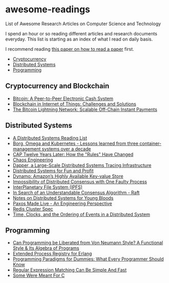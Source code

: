 # awesome-readings
List of Awesome Research Articles on Computer Science and Technology

I spend an hour or so reading different articles and research documents everyday. This list is starting as an index of what I read on daily basis.

I recommend reading [this paper on how to read a paper](https://www.albany.edu/spatial/WebsiteFiles/ResearchAdvices/how-to-read-a-paper.pdf) first.

- [Cryptocurrency](#cryptocurrency-and-blockchain)
- [Distributed Systems](#distributed-systems)
- [Programming](#programming)

## Cryptocurrency and Blockchain

- [Bitcoin: A Peer-to-Peer Electronic Cash System](https://bitcoin.org/bitcoin.pdf)
- [Blockchain in Internet of Things: Challenges and Solutions](https://arxiv.org/ftp/arxiv/papers/1608/1608.05187.pdf)
- [The Bitcoin Lightning Network: Scalable Off-Chain Instant Payments](https://lightning.network/lightning-network-paper.pdf)

## Distributed Systems

- [A Distributed Systems Reading List](https://dancres.github.io/Pages/)
- [Borg, Omega and Kubernetes - Lessons learned from three container-management systems over a decade](http://queue.acm.org/detail.cfm?id=2898444)
- [CAP Twelve Years Later: How the "Rules" Have Changed](https://www.infoq.com/articles/cap-twelve-years-later-how-the-rules-have-changed)
- [Chaos Engineering](http://www.oreilly.com/webops-perf/free/files/chaos-engineering.pdf)
- [Dapper, a Large-Scale Distributed Systems Tracing Infrastructure](https://static.googleusercontent.com/media/research.google.com/en//pubs/archive/36356.pdf)
- [Distributed Systems for Fun and Profit](http://book.mixu.net/distsys/single-page.html)
- [Dynamo: Amazon’s Highly Available Key-value Store](http://www.allthingsdistributed.com/files/amazon-dynamo-sosp2007.pdf)
- [Impossibility of Distributed Consensus with One Faulty Process](http://macs.citadel.edu/rudolphg/csci604/ImpossibilityofConsensus.pdf)
- [InterPlanetary File System (IPFS)](https://github.com/ipfs/papers/raw/master/ipfs-cap2pfs/ipfs-p2p-file-system.pdf)
- [In Search of an Understandable Consensus Algorithm - Raft](https://www.usenix.org/system/files/conference/atc14/atc14-paper-ongaro.pdf)
- [Notes on Distributed Systems for Young Bloods](https://www.somethingsimilar.com/2013/01/14/notes-on-distributed-systems-for-young-bloods/)
- [Paxos Made Live - An Engineering Perspective](https://www.cs.utexas.edu/users/lorenzo/corsi/cs380d/papers/paper2-1.pdf)
- [Redis Cluster Spec](https://redis.io/topics/cluster-spec)
- [Time, Clocks, and the Ordering of Events in a Distributed System](http://lamport.azurewebsites.net/pubs/time-clocks.pdf)

## Programming

- [Can Programming be Liberated from Von Neumann Style? A Functional Style & Its Algebra of Programs](https://www.cs.ucf.edu/~dcm/Teaching/COT4810-Fall%202012/Literature/Backus.pdf)
- [Extended Process Registry for Erlang](https://github.com/uwiger/gproc/blob/uw-change-license/doc/erlang07-wiger.pdf)
- [Programming Paradigms for Dummies: What Every Programmer Should Know](https://www.info.ucl.ac.be/~pvr/VanRoyChapter.pdf)
- [Regular Expression Matching Can Be Simple And Fast](https://swtch.com/~rsc/regexp/regexp1.html)
- [Some Were Meant For C](https://www.cl.cam.ac.uk/~srk31/research/papers/kell17some-preprint.pdf)
